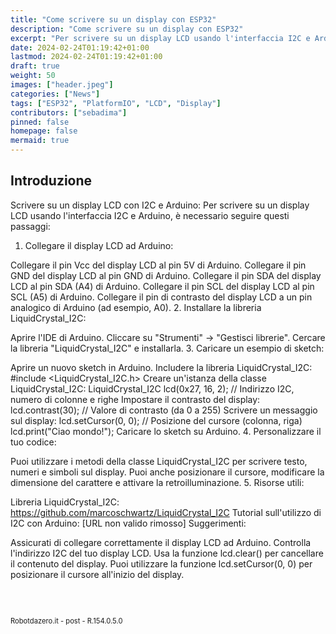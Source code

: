 ```yaml
---
title: "Come scrivere su un display con ESP32"
description: "Come scrivere su un display con ESP32"
excerpt: "Per scrivere su un display LCD usando l'interfaccia I2C e Arduino, è necessario seguire questi passaggi..."
date: 2024-02-24T01:19:42+01:00
lastmod: 2024-02-24T01:19:42+01:00
draft: true
weight: 50
images: ["header.jpeg"]
categories: ["News"]
tags: ["ESP32", "PlatformIO", "LCD", "Display"]
contributors: ["sebadima"]
pinned: false
homepage: false
mermaid: true
---
```




## Introduzione

Scrivere su un display LCD con I2C e Arduino:
Per scrivere su un display LCD usando l'interfaccia I2C e Arduino, è necessario seguire questi passaggi:

1. Collegare il display LCD ad Arduino:

Collegare il pin Vcc del display LCD al pin 5V di Arduino.
Collegare il pin GND del display LCD al pin GND di Arduino.
Collegare il pin SDA del display LCD al pin SDA (A4) di Arduino.
Collegare il pin SCL del display LCD al pin SCL (A5) di Arduino.
Collegare il pin di contrasto del display LCD a un pin analogico di Arduino (ad esempio, A0).
2. Installare la libreria LiquidCrystal_I2C:

Aprire l'IDE di Arduino.
Cliccare su "Strumenti" -> "Gestisci librerie".
Cercare la libreria "LiquidCrystal_I2C" e installarla.
3. Caricare un esempio di sketch:

Aprire un nuovo sketch in Arduino.
Includere la libreria LiquidCrystal_I2C:
#include <LiquidCrystal_I2C.h>
Creare un'istanza della classe LiquidCrystal_I2C:
LiquidCrystal_I2C lcd(0x27, 16, 2); // Indirizzo I2C, numero di colonne e righe
Impostare il contrasto del display:
lcd.contrast(30); // Valore di contrasto (da 0 a 255)
Scrivere un messaggio sul display:
lcd.setCursor(0, 0); // Posizione del cursore (colonna, riga)
lcd.print("Ciao mondo!");
Caricare lo sketch su Arduino.
4. Personalizzare il tuo codice:

Puoi utilizzare i metodi della classe LiquidCrystal_I2C per scrivere testo, numeri e simboli sul display.
Puoi anche posizionare il cursore, modificare la dimensione del carattere e attivare la retroilluminazione.
5. Risorse utili:

Libreria LiquidCrystal_I2C: https://github.com/marcoschwartz/LiquidCrystal_I2C
Tutorial sull'utilizzo di I2C con Arduino: [URL non valido rimosso]
Suggerimenti:

Assicurati di collegare correttamente il display LCD ad Arduino.
Controlla l'indirizzo I2C del tuo display LCD.
Usa la funzione lcd.clear() per cancellare il contenuto del display.
Puoi utilizzare la funzione lcd.setCursor(0, 0) per posizionare il cursore all'inizio del display.


<br>
<br>
<p style="font-size: 0.80em;">Robotdazero.it - post - R.154.0.5.0</p>
